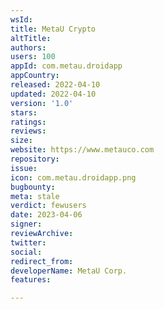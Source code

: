 ```yaml
---
wsId: 
title: MetaU Crypto
altTitle: 
authors: 
users: 100
appId: com.metau.droidapp
appCountry: 
released: 2022-04-10
updated: 2022-04-10
version: '1.0'
stars: 
ratings: 
reviews: 
size: 
website: https://www.metauco.com
repository: 
issue: 
icon: com.metau.droidapp.png
bugbounty: 
meta: stale
verdict: fewusers
date: 2023-04-06
signer: 
reviewArchive: 
twitter: 
social: 
redirect_from: 
developerName: MetaU Corp.
features: 

---
```


